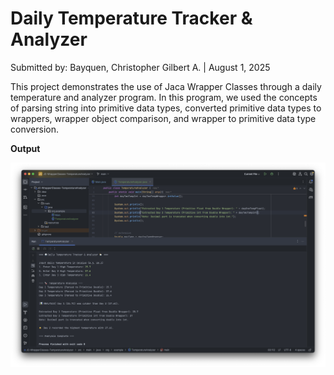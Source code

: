 # Daily Temperature Tracker & Analyzer

Submitted by: Bayquen, Christopher Gilbert A. | August 1, 2025

This project demonstrates the use of Jaca Wrapper Classes through a daily temperature and analyzer program. In this program, we used the concepts of parsing string into primitive data types, converted primitive data types to wrappers, wrapper object comparison, and wrapper to primitive data type conversion.

**Output**

![Sample Input/Output Screenshot](/images/Output.png)